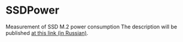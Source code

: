 # SSDPower
 Measurement of SSD M.2 power consumption
 The description will be published [at this link (in Russian)](https://www.ixbt.com/data/ssd-power-test.html).
